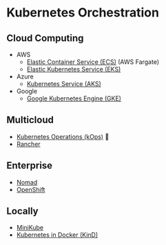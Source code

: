 # Kubernetes Orchestration

## Cloud Computing

- AWS
  - [Elastic Container Service (ECS)](/aws/services/aws-ecs.md) (AWS Fargate)
  - [Elastic Kubernetes Service (EKS)](/aws/services/aws-eks.md)
- Azure
  - [Kubernetes Service (AKS)](/azure/services/azure-aks.md)
- Google
  - [Google Kubernetes Engine (GKE)](/google-cloud/services/google-cloud-gke.md)

## Multicloud

- [Kubernetes Operations (kOps)](/kops/README.md) 🌟
- [Rancher](/rancher.md)

## Enterprise

- [Nomad](/hashicorp/hashicorp-nomad.md)
- [OpenShift](/openshift.md)

## Locally

- [MiniKube](/minikube.md)
- [Kubernetes in Docker (KinD)](/kind/README.md)
